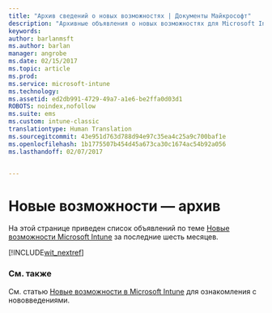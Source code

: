 ```yaml
---
title: "Архив сведений о новых возможностях | Документы Майкрософт"
description: "Архивные объявления о новых возможностях для Microsoft Intune"
keywords: 
author: barlanmsft
ms.author: barlan
manager: angrobe
ms.date: 02/15/2017
ms.topic: article
ms.prod: 
ms.service: microsoft-intune
ms.technology: 
ms.assetid: ed2db991-4729-49a7-a1e6-be2ffa0d03d1
ROBOTS: noindex,nofollow
ms.suite: ems
ms.custom: intune-classic
translationtype: Human Translation
ms.sourcegitcommit: 43e951d763d788d94e97c35ea4c25a9c700baf1e
ms.openlocfilehash: 1b1775507b454d45a673ca30c1674ac54b92a056
ms.lasthandoff: 02/07/2017


---
```

# <a name="whats-new-archive"></a>Новые возможности — архив

На этой странице приведен список объявлений по теме [Новые возможности Microsoft Intune](whats-new-in-microsoft-intune.md) за последние шесть месяцев.

[!INCLUDE[wit_nextref](../includes/whats-new-last-six-months.md)]

### <a name="see-also"></a>См. также
См. статью [Новые возможности в Microsoft Intune](whats-new-in-microsoft-intune.md) для ознакомления с нововведениями.

